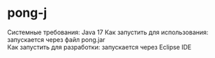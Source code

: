 # pong-j
Системные требования: Java 17 
Как запустить для использования: запускается через файл pong.jar  
Как запустить для разработки: запускается через Eclipse IDE  

